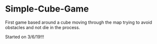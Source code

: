 # Simple-Cube-Game
First game based around a cube moving through the map trying to avoid obstacles and not die in the process.

Started on 3/6/19!!!
